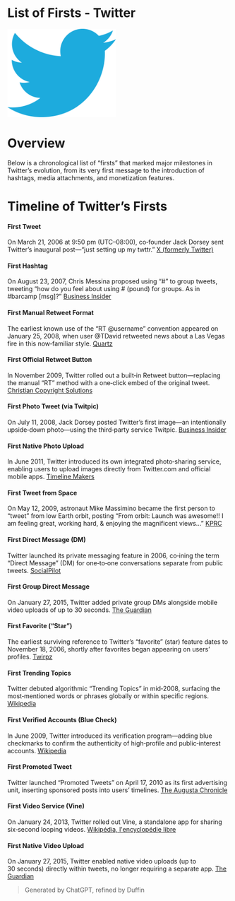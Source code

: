 # List of Firsts - Twitter

<img src="https://github.com/4uffin/inside-github/blob/main/ai-generated/list-of-firsts/images/14514.png?raw=true" height="200" width="auto">

# Overview
Below is a chronological list of “firsts” that marked major milestones in Twitter’s evolution, from its very first message to the introduction of hashtags, media attachments, and monetization features.

# Timeline of Twitter’s Firsts
#### First Tweet
On March 21, 2006 at 9:50 pm (UTC–08:00), co‑founder Jack Dorsey sent Twitter’s inaugural post—“just setting up my twttr.” <a href="https://x.com/jack/status/20">X (formerly Twitter)</a>

#### First Hashtag
On August 23, 2007, Chris Messina proposed using “#” to group tweets, tweeting “how do you feel about using # (pound) for groups. As in #barcamp [msg]?” <a href="https://www.businessinsider.com/chris-messina-talks-about-inventing-the-hashtag-on-twitter-2013-11">Business Insider</a>

#### First Manual Retweet Format
The earliest known use of the “RT @username” convention appeared on January 25, 2008, when user @TDavid retweeted news about a Las Vegas fire in this now‑familiar style. <a href="https://qz.com/135149/the-first-ever-hashtag-reply-and-retweet-as-twitter-users-invented-them">Quartz</a>

#### First Official Retweet Button
In November 2009, Twitter rolled out a built‑in Retweet button—replacing the manual “RT” method with a one‑click embed of the original tweet. <a href="https://christiancopyrightsolutions.com/blog/attribution-citation-twitter/">Christian Copyright Solutions</a>

#### First Photo Tweet (via Twitpic)
On July 11, 2008, Jack Dorsey posted Twitter’s first image—an intentionally upside‑down photo—using the third‑party service Twitpic. <a href="https://www.businessinsider.com/13-photos-that-made-twitter-massive-2013-9">Business Insider</a>

#### First Native Photo Upload
In June 2011, Twitter introduced its own integrated photo‑sharing service, enabling users to upload images directly from Twitter.com and official mobile apps. <a href="https://www.officetimeline.com/blog/twitter-timeline">Timeline Makers</a>

#### First Tweet from Space
On May 12, 2009, astronaut Mike Massimino became the first person to “tweet” from low Earth orbit, posting “From orbit: Launch was awesome!! I am feeling great, working hard, & enjoying the magnificent views…” <a href="https://www.click2houston.com/features/2019/12/12/who-was-the-first-astronaut-to-tweet-from-space/">KPRC</a>

#### First Direct Message (DM)
Twitter launched its private messaging feature in 2006, co‑ining the term “Direct Message” (DM) for one‑to‑one conversations separate from public tweets. <a href="https://www.socialpilot.co/social-media-terms/what-is-direct-message">SocialPilot</a>

#### First Group Direct Message
On January 27, 2015, Twitter added private group DMs alongside mobile video uploads of up to 30 seconds. <a href="https://www.theguardian.com/technology/2015/jan/27/twitter-launches-video-uploads-group-dm">The Guardian</a>

#### First Favorite (“Star”)
The earliest surviving reference to Twitter’s “favorite” (star) feature dates to November 18, 2006, shortly after favorites began appearing on users’ profiles. <a href="https://twirpz.wordpress.com/2015/06/03/the-history-of-twitter-in-profile-pages-2006-to-2015/">Twirpz</a>

#### First Trending Topics
Twitter debuted algorithmic “Trending Topics” in mid‑2008, surfacing the most‑mentioned words or phrases globally or within specific regions. <a href="https://en.wikipedia.org/wiki/Twitter">Wikipedia</a>

#### First Verified Accounts (Blue Check)
In June 2009, Twitter introduced its verification program—adding blue checkmarks to confirm the authenticity of high‑profile and public‑interest accounts. <a href="https://en.wikipedia.org/wiki/Twitter">Wikipedia</a>

#### First Promoted Tweet
Twitter launched “Promoted Tweets” on April 17, 2010 as its first advertising unit, inserting sponsored posts into users’ timelines. <a href="https://www.augustachronicle.com/story/lifestyle/2010/04/17/promoted-tweets-begin/14606762007/">The Augusta Chronicle</a>

#### First Video Service (Vine)
On January 24, 2013, Twitter rolled out Vine, a standalone app for sharing six‑second looping videos. <a href="https://fr.wikipedia.org/wiki/X_%28r%C3%A9seau_social%29">Wikipédia, l'encyclopédie libre</a>

#### First Native Video Upload
On January 27, 2015, Twitter enabled native video uploads (up to 30 seconds) directly within tweets, no longer requiring a separate app. <a href="https://www.theguardian.com/technology/2015/jan/27/twitter-launches-video-uploads-group-dm">The Guardian</a>

> Generated by ChatGPT, refined by Duffin
